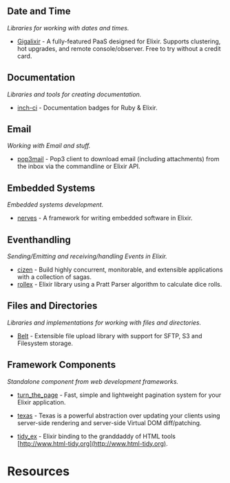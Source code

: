 
## Date and Time
*Libraries for working with dates and times.*

* [Gigalixir](https://www.gigalixir.com) - A fully-featured PaaS designed for Elixir. Supports clustering, hot upgrades, and remote console/observer. Free to try without a credit card.

## Documentation
*Libraries and tools for creating documentation.*

* [inch-ci](http://inch-ci.org/) - Documentation badges for Ruby & Elixir.

## Email
*Working with Email and stuff.*

* [pop3mail](https://hex.pm/packages/pop3mail) - Pop3 client to download email (including attachments) from the inbox via the commandline or Elixir API.

## Embedded Systems
*Embedded systems development.*

* [nerves](http://nerves-project.org) - A framework for writing embedded software in Elixir.

## Eventhandling
*Sending/Emitting and receiving/handling Events in Elixir.*

* [cizen](https://gitlab.com/cizen/cizen) - Build highly concurrent, monitorable, and extensible applications with a collection of sagas.
* [rollex](https://gitlab.com/olhado/rollex) - Elixir library using a Pratt Parser algorithm to calculate dice rolls.

## Files and Directories
*Libraries and implementations for working with files and directories.*

* [Belt](https://bitbucket.org/pentacent/belt/) - Extensible file upload library with support for SFTP, S3 and Filesystem storage.

## Framework Components
*Standalone component from web development frameworks.*

* [turn_the_page](https://hex.pm/packages/turn_the_page) - Fast, simple and lightweight pagination system for your Elixir application.

* [texas](https://gitlab.com/dgmcguire/texas) - Texas is a powerful abstraction over updating your clients using server-side rendering and server-side Virtual DOM diff/patching.
* [tidy_ex](https://github.com/f34nk/tidy_ex) - Elixir binding to the granddaddy of HTML tools [http://www.html-tidy.org](http://www.html-tidy.org).

# Resources



